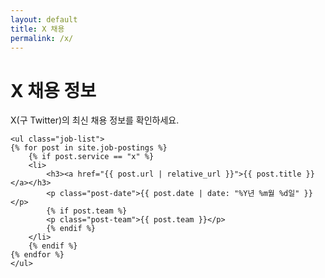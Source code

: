```yaml
---
layout: default
title: X 채용
permalink: /x/
---
```


<div class="company-section">
    <h1>X 채용 정보</h1>
    <p>X(구 Twitter)의 최신 채용 정보를 확인하세요.</p>

    <ul class="job-list">
    {% for post in site.job-postings %}
        {% if post.service == "x" %}
        <li>
            <h3><a href="{{ post.url | relative_url }}">{{ post.title }}</a></h3>
            <p class="post-date">{{ post.date | date: "%Y년 %m월 %d일" }}</p>
            {% if post.team %}
            <p class="post-team">{{ post.team }}</p>
            {% endif %}
        </li>
        {% endif %}
    {% endfor %}
    </ul>
</div> 